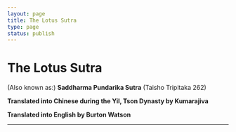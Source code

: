 ```yaml
--- 
layout: page
title: The Lotus Sutra
type: page
status: publish
---
```

# The Lotus Sutra
(Also known as:)
<strong>Saddharma Pundarika Sutra</strong>
(Taisho Tripitaka 262)

<strong>Translated into Chinese during the Yil, Tson Dynasty by Kumarajiva</strong>

<strong>Translated into English by Burton Watson</strong>

<hr />
